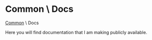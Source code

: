 # Common \ Docs

[Common](https://github.com/bradleydonmorris/Common) \ Docs

Here you will find documentation that I am making publicly available.
